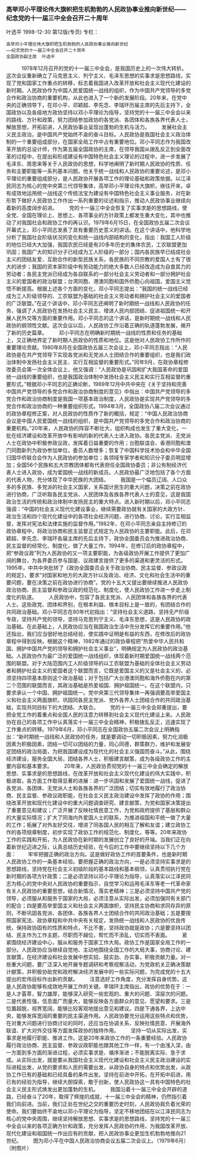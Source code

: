### 高举邓小平理论伟大旗帜把生机勃勃的人民政协事业推向新世纪——纪念党的十一届三中全会召开二十周年
叶选平
1998-12-30
第12版(专页)
专栏：

    高举邓小平理论伟大旗帜把生机勃勃的人民政协事业推向新世纪
    ——纪念党的十一届三中全会召开二十周年
    全国政协副主席  叶选平
　　　1978年12月召开的党的十一届三中全会，是我国历史上的一次伟大转折。这次会议重新确立了马克思主义、列宁主义、毛泽东思想的实事求是思想路线，实现了党和国家工作重点的转移，标志着我国进入改革开放和社会主义现代化建设的新时期。人民政协作为中国人民爱国统一战线的组织，作为中国共产党领导的多党合作和政治协商的重要机构，从此也进入了一个新的发展阶段。20年来，在党中央的正确领导下，在邓小平、邓颖超、李先念、李瑞环历届主席的先后主持下，全国政协以及各级地方政协坚持以邓小平理论为指导，坚持党的十一届三中全会以来的路线、方针和政策，努力团结参加政协的各党派、各团体和各族各界代表人士，解放思想，开拓前进，人民政协事业呈现出蓬勃的生机与活力。
　　发展社会主义民主政治，是中国共产党始终不渝的奋斗目标。人民政协是我国社会主义政治体制的一个重要组成部分，在国家全局工作中占有重要地位。邓小平同志作为我国改革开放的总设计师，作为第五届全国政协的主席，在领导我国从拨乱反正到全面改革的过程中，在提出和形成建设有中国特色社会主义理论的过程中，进一步发展了毛泽东、周恩来等关于人民政协的思想，科学地阐明了新时期人民政协的性质、任务和主要职能等一系列基本问题。他关于统一战线和人民政协的重要论述，是邓小平理论的重要组成部分，是人民政协开展各项工作的理论基础和政策依据。以江泽民同志为核心的党中央第三代领导集体，高举邓小平理论伟大旗帜，继往开来，卓有成效地运用统一战线这个传统法宝为建设有中国特色社会主义事业服务，对在新形势下做好人民政协工作作出一系列重要的论述和指示，推动人民政协事业继续向着新的高度阔步前进。
　　党的十一届三中全会恢复了实事求是的思想路线，使全党、全国在理论上、思想上、各项事业的方针政策上都发生重大变化，其中也推动了对我国社会和政协工作的再认识。1979年6月15日，在全国政协五届二次会议开幕式上，邓小平同志发表了具有重要历史意义的讲话。在这个讲话中，他科学地分析了我国社会阶级状况的变化和统一战线内部结构的变化，指出：我国工人阶级的地位已经大大加强，我国农民已经是有20多年历史的集体农民，工农联盟更加巩固；我国广大的知识分子已经成为工人阶级的一部分；国内各民族早已结成社会主义的团结友爱、互助合作的新型民族关系，各民族的不同宗教的爱国人士有了很大的进步；我国的资本家阶级中有劳动能力的绝大多数人已经改造成为自食其力的劳动者；各民主党派已经成为各自联系的一部分社会主义劳动者和一部分拥护社会主义的爱国者的政治联盟；台湾同胞、港澳同胞和国外侨胞心向祖国，爱国主义觉悟不断提高。根据上述各个方面的变化，邓小平同志提出：“我国的统一战线已经成为工人阶级领导的、工农联盟为基础的社会主义劳动者和拥护社会主义的爱国者的广泛联盟。”在这个讲话中，邓小平同志还阐明了新时期统一战线和人民政协的任务，强调了人民政协在发扬社会主义民主、增进人民内部团结、促进祖国统一和开展人民外交等方面的重要作用。邓小平同志的这个讲话，是新时期统一战线和人民政协的纲领性文献。这次会议以后，人民政协工作沿着正确的轨道蓬勃发展，揭开了新的历史篇章。
　　邓小平同志在明确新时期统一战线的性质和任务的基础上，又正确地界定了新时期人民政协的性质和地位。这是他对人民政协工作所作的重要理论贡献。1980年8月在全国政协五届三次会议上，邓小平同志指出：“人民政协是在共产党领导下实现各党派和无党派人士团结合作的重要组织，也是我们政治体制中发扬社会主义民主、实行互相监督的重要形式。”同年9月，在政协章程修改委员会第一次全体会议上，他又强调：“人民政协是巩固和扩大我国革命的爱国统一战线的重要组织，也是我国政治体制中发扬社会主义民主和实行互相监督的重要形式。”根据邓小平同志的正确论断，1989年12月中共中央在《关于坚持和完善中国共产党领导的多党合作和政治协商制度的意见》中指出：中国共产党领导的多党合作和政治协商制度是我国一项基本政治制度，人民政协是实现共产党领导的多党合作和政治协商的一种重要组织形式。1994年3月，全国政协八届二次会议通过的政协章程修正案，对人民政协的性质作了新的概括，规定：“中国人民政治协商会议是中国人民爱国统一战线的组织，是中国共产党领导的多党合作和政治协商的重要机构。”20年来，人民政协的阵容不断壮大，组织构成也发生了重大变化，一批在经济建设和改革开放中有影响的新的代表人士进入政协。各民主党派、无党派人士在政协中积极参政议政，发挥着日益重要的作用；台胞联谊会、香港同胞和澳门同胞新列为政协参加单位，委员人数增多；恢复了中国科学技术协会和中华全国归国华侨联合会作为人民政协的参加单位；各领域专家学者和知识分子委员明显增加；全国56个民族和五大宗教团体都有代表担任全国政协委员；非公有制经济代表人士进入政协，成为爱国统一战线的新成员。人民政协最广泛地包括了各个方面的代表人物，充分体现了中华民族的大团结。
　　我国是一个幅员辽阔、人口众多的多民族、多党派的社会主义国家，关系国计民生的重大问题，决策之前在政协进行协商，广泛听取各民主党派、人民团体及各族各界代表人士的意见，这是我国政治生活的传统和政治体制中发扬民主的重大特点。进入新时期以后，邓小平同志强调：“中国的社会主义现代化建设事业，继续需要政协就有关国家的大政方针、政治生活和四个现代化建设中的各项社会经济问题，进行协商、讨论，实行互相监督，发挥对宪法和法律实施的监督作用。”1982年，在邓小平同志亲自主持修订的政协章程中，将政治协商和民主监督正式规定为人民政协的主要职能。此后，在邓颖超、李先念、李瑞环各届主席的先后主持下，政协全国委员会为推进政治协商、民主监督的经常化、制度化，做了大量工作。1994年，在修订后的政协章程中，把“参政议政”列为人民政协的又一项主要职能，为各级政协开展工作提供了更加广阔的舞台，为各界委员参与国是、议政建言提供了更多的渠道和更灵活的形式。1995年，中共中央批转了《政协全国委员会关于政治协商、民主监督、参政议政的规定》，要求“对国家和地方的大政方针以及政治、经济、文化和社会生活中的重要问题，要在决策之前在政协进行协商”。党的十五大又提出要继续推进人民政协政治协商、民主监督和参政议政的规范化、制度化，使人民政协工作进一步走上制度化的轨道。
　　人民政协中，包容了各民主党派、人民团体和各族各界的代表人士。这些政党、团体和界别，在根本利益、根本目标上是一致的，有团结合作的共同政治基础。邓小平同志在80年代初指出：“坚持社会主义道路，坚持无产阶级专政，坚持共产党的领导，坚持马克思列宁主义、毛泽东思想，这是人民政协的政治基础。在此基础上，人民政协应当在我国政治生活中充分发挥它的重要作用。”他还指出，我们应当很好地总结经验，使实践中证明是有益的东西，在修改后的政协章程中得到反映。根据这个精神，1982年通过的政协章程把“热爱中华人民共和国、拥护中国共产党的领导和拥护社会主义事业”，明确规定为人民政协的政治基础。人民政协作为最广泛的爱国统一战线组织，体现着新时期爱国统一战线两个范围的联盟。对于大陆范围内工人阶级领导的以工农联盟为基础的全体社会主义劳动者和拥护社会主义的爱国者这个联盟而言，它既是爱国主义的又是社会主义的，必须坚持四项基本原则这个政治基础；对于包括广大台港澳同胞和海外侨胞在内的第二个范围的联盟而言，其政治基础是热爱祖国、拥护祖国统一。在这个联盟内，只要求承认一个中国、拥护祖国统一。党中央第三代领导集体一再强调要高举爱国主义和社会主义两面旗帜，巩固同各民主党派、党外各界人士团结合作的共同政治基础，实现共同目标下的大团结、大联合。
　　党的十一届三中全会郑重提出，要把全党工作的着重点和全国人民的注意力转移到社会主义现代化建设上来。人民政协在自己的各项工作中认真落实十一届三中全会精神，积极拨乱反正，迅速实现了工作重点的转移。1979年6月，邓小平同志在全国政协五届二次会议上明确指出：“新时期统一战线和人民政协的任务，就是要调动一切积极因素，努力化消极因素为积极因素，团结一切可以团结的力量，同心同德，群策群力，维护和发展安定团结的政治局面，为把我国建设成为现代化的社会主义强国而奋斗。”从此，围绕经济建设，服务全国大局，团结各界人士，积极建言献策，成为各级政协工作的主要内容和基本要求。
　　20年来，人民政协贯彻党的十一届三中全会确定的解放思想、实事求是的思想路线，在改革开放和社会主义现代化建设的伟大实践中，积极进取，各方面工作取得显著的进展：进一步巩固和发展了爱国统一战线，促进了各党派、各团体、无党派人士和各族各界的广泛团结；切实有效地履行了政治协商、民主监督、参政议政职能，在社会主义民主政治建设中发挥了政协的作用；围绕改革开放和现代化建设中的重大问题调查研究、建言献策，为党和国家决策提出了重要意见和建议；广泛开展了反映社情民意工作，为党和政府提供了基层和群众的大量实际情况；扩大了同海内外爱国人士的联系，为推进祖国和平统一做了大量的工作；拓展了对外友好交往，增进了同各国人民的相互了解和友谊；建立政协工作的各项规章制度，初步实现了政协工作的规范化、制度化，等等。20年来政协工作的实践和开拓，为人民政协在新时期的发展创立了良好的开端。当我们正在向着新世纪迈进之际，认真总结历史经验，在今后的工作中要继续坚持以下几个方面：
　　牢牢把握正确的政治方向。这是做好政协工作的首要条件，也是新时期人民政协工作的一条基本经验。要把握正确的政治方向，一是必须坚持实事求是的思想路线，坚持党在社会主义初级阶段的基本路线和基本纲领，认真贯彻执行党在新时期的各项方针政策；二是必须坚持以邓小平理论为指导，认真落实以江泽民同志为核心的党中央对人民政协的重要指示，自觉学习和运用毛泽东等老一代革命家有关人民政协的重要思想，结合新情况，落实老精神；三是必须坚持中国共产党的领导，必须服从和服务于国家的大局，必须注意从实际出发，必须加强同有关部门的配合；四是要高举爱国主义和社会主义两面旗帜，坚持民主协商和求同存异的原则，不断巩固各党派、各团体、各族各界人士团结合作的共同政治基础；五是要按照国家宪法、政协章程和中共中央有关规定，发扬统一战线和人民政协的优良传统，保持政协固有的性质和特点，不比不套，坚持政协就是政协；六是要坚持以团结、民主作为工作主题，尽职而不越位，帮忙而不添乱，切实而不表面。
　　紧紧围绕经济建设中心，服从和服务于国家工作大局。政协工作是国家全局工作的一部分。人民政协应当继续自觉地、主动地围绕全国工作的大局大事，协商讨论、建言献策，在经济建设和社会发展中想实招、鼓实劲、办实事，积极贡献力量。对一些重大问题，要广泛深入地开展专题调研和考察视察活动，为党政机关正确决策献计献策，并积极协助党和政府解决经济发展中的一些实际问题，为完成党的十五大提出的宏伟目标作出新的贡献。
　　注意选好工作角度，充分发挥自身优势。这是人民政协能够有成效地开展工作的关键。李瑞环主席指出，政协的优势在于：一是人才荟萃，智力雄厚，能够深入研究一些宏观的、重大的问题、深层次的问题。二是代表性强，信息面广而量大，能够反映各方面群众的意见、愿望和要求。三是位置超脱，视界宽阔，能够比较客观地提出意见和建议。四是下通各界，上达中央，能够发挥宽阔的重要的民主渠道作用。人民政协要充分运用这些特点和优势，在对重大问题进行协商讨论的同时，还应当在协调关系、反映社情民意、开展海外联谊、扩大对外交往等方面发挥政协的独特作用。
　　坚持一切从实际出发，实事求是地履行职能、推进工作。这是20年来政协工作的一条重要经验。人民政协履行政治协商、民主监督、参政议政职能也跟其他工作一样，有一个由浅入深，由一方面到多方面的渐进过程，必须实事求是、循序渐进；不能脱离实际、急于求成。从实际出发，就是要从我国社会主义现代化建设和社会主义民主政治建设的实际进程出发，从党的要求和人民的需要出发，从政协自身的特点和优势出发，从政协工作已有的基础和已经具备的条件出发。坚持在前进中开拓，在开拓中前进，用已有的经验为指导，继续大胆探索，敢于创新，使人民政协这一具有中国特色的社会主义民主形式焕发出更加蓬勃的生机。
　　我国沿着十一届三中全会开辟的道路，已经奋斗了20年，取得了辉煌的成就，十一届三中全会的精神，仍然指引着我们向前进。当前，我们正处在世纪之交的重要历史时刻，人民政协肩负着光荣的使命。我们要始终不渝地以邓小平理论为指导，坚定不移地团结在以江泽民同志为核心的党中央周围，继续坚持解放思想、实事求是的思想路线，坚持党的十一届三中全会以来的各项正确方针和政策，充分发挥人民政协的作用，为我国改革开放、现代化建设和祖国统一作出应有的贡献，把人民政协事业更加生机勃勃地推向21世纪。
　　图为邓小平在中国人民政治协商会议五届二次会议上。（1979年6月）（附图片）
